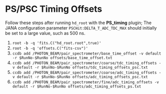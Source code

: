 # PS/PSC Timing Offsets
Follow these steps after running `hd_root` with the **PS_timing** plugin; The JANA configuration parameter `PSCHit:DELTA_T_ADC_TDC_MAX` should initially be set to a large value, such as 500 ns.

1. `root -b -q 'fits.C("hd_root.root",true)'`
2. `root -b -q 'offsets.C("fits-csv")'`
3. `ccdb add /PHOTON_BEAM/pair_spectrometer/base_time_offset -v default -r $RunNo-$RunNo offsets/base_time_offset.txt`
4. `ccdb add /PHOTON_BEAM/pair_spectrometer/coarse/tdc_timing_offsets -v default -r $RunNo-$RunNo offsets/tdc_timing_offsets_psc.txt`
5. `ccdb add /PHOTON_BEAM/pair_spectrometer/coarse/adc_timing_offsets -v default -r $RunNo-$RunNo offsets/adc_timing_offsets_psc.txt`
6. `ccdb add /PHOTON_BEAM/pair_spectrometer/fine/adc_timing_offsets -v default -r $RunNo-$RunNo offsets/adc_timing_offsets_ps.txt`
